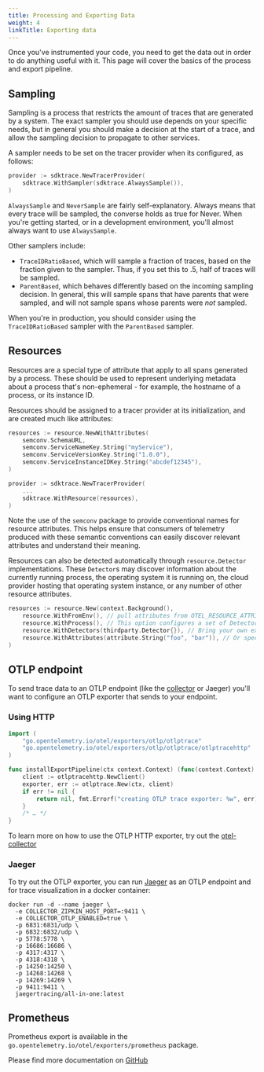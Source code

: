 ```yaml
---
title: Processing and Exporting Data
weight: 4
linkTitle: Exporting data
---
```


Once you've instrumented your code, you need to get the data out in order to do anything useful with it. This page will cover the basics of the process and export pipeline.

## Sampling

Sampling is a process that restricts the amount of traces that are generated by a system. The exact sampler you should use depends on your specific needs, but in general you should make a decision at the start of a trace, and allow the sampling decision to propagate to other services.

A sampler needs to be set on the tracer provider when its configured, as follows:

```go
provider := sdktrace.NewTracerProvider(
	sdktrace.WithSampler(sdktrace.AlwaysSample()),
)
```

`AlwaysSample` and `NeverSample` are fairly self-explanatory. Always means that every trace will be sampled, the converse holds as true for Never. When you're getting started, or in a development environment, you'll almost always want to use `AlwaysSample`.

Other samplers include:

* `TraceIDRatioBased`, which will sample a fraction of traces, based on the fraction given to the sampler. Thus, if you set this to .5, half of traces will be sampled.
* `ParentBased`, which behaves differently based on the incoming sampling decision. In general, this will sample spans that have parents that were sampled, and will not sample spans whose parents were _not_ sampled.

When you're in production, you should consider using the `TraceIDRatioBased` sampler with the `ParentBased` sampler.

## Resources

Resources are a special type of attribute that apply to all spans generated by a process. These should be used to represent underlying metadata about a process that's non-ephemeral - for example, the hostname of a process, or its instance ID.

Resources should be assigned to a tracer provider at its initialization, and are created much like attributes:

```go
resources := resource.NewWithAttributes(
	semconv.SchemaURL,
	semconv.ServiceNameKey.String("myService"),
	semconv.ServiceVersionKey.String("1.0.0"),
	semconv.ServiceInstanceIDKey.String("abcdef12345"),
)

provider := sdktrace.NewTracerProvider(
	...
	sdktrace.WithResource(resources),
)
```

Note the use of the `semconv` package to provide conventional names for resource attributes.  This helps ensure that consumers of telemetry produced with these semantic conventions can
easily discover relevant attributes and understand their meaning.

Resources can also be detected automatically through `resource.Detector` implementations.  These `Detector`s may discover information about the currently running process, the operating
system it is running on, the cloud provider hosting that operating system instance, or any number of other resource attributes.

```go
resources := resource.New(context.Background(),
	resource.WithFromEnv(), // pull attributes from OTEL_RESOURCE_ATTRIBUTES and OTEL_SERVICE_NAME environment variables
	resource.WithProcess(), // This option configures a set of Detectors that discover process information
	resource.WithDetectors(thirdparty.Detector{}), // Bring your own external Detector implementation
	resource.WithAttributes(attribute.String("foo", "bar")), // Or specify resource attributes directly
)
```

## OTLP endpoint

To send trace data to an OTLP endpoint (like the [collector](/docs/collector) or
Jaeger) you'll want to configure an OTLP exporter that sends to your endpoint.

### Using HTTP

```go
import (
  	"go.opentelemetry.io/otel/exporters/otlp/otlptrace"
  	"go.opentelemetry.io/otel/exporters/otlp/otlptrace/otlptracehttp"
)

func installExportPipeline(ctx context.Context) (func(context.Context) error, error) {
	client := otlptracehttp.NewClient()
	exporter, err := otlptrace.New(ctx, client)
	if err != nil {
		return nil, fmt.Errorf("creating OTLP trace exporter: %w", err)
	}
  	/* … */
}
```

To learn more on how to use the OTLP HTTP exporter, try out the [otel-collector](https://github.com/open-telemetry/opentelemetry-go/tree/main/example/otel-collector)

### Jaeger

To try out the OTLP exporter, you can run
[Jaeger](https://www.jaegertracing.io/) as an OTLP endpoint and for trace
visualization in a docker container:

```shell
docker run -d --name jaeger \
  -e COLLECTOR_ZIPKIN_HOST_PORT=:9411 \
  -e COLLECTOR_OTLP_ENABLED=true \
  -p 6831:6831/udp \
  -p 6832:6832/udp \
  -p 5778:5778 \
  -p 16686:16686 \
  -p 4317:4317 \
  -p 4318:4318 \
  -p 14250:14250 \
  -p 14268:14268 \
  -p 14269:14269 \
  -p 9411:9411 \
  jaegertracing/all-in-one:latest
```

## Prometheus

Prometheus export is available in the `go.opentelemetry.io/otel/exporters/prometheus` package.

Please find more documentation on [GitHub](https://github.com/open-telemetry/opentelemetry-go/tree/main/exporters/prometheus)
